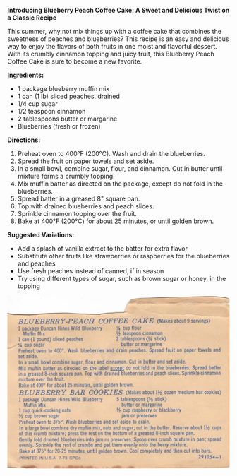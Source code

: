 **Introducing Blueberry Peach Coffee Cake: A Sweet and Delicious Twist on a Classic Recipe**

This summer, why not mix things up with a coffee cake that combines the sweetness of peaches and blueberries? This recipe is an easy and delicious way to enjoy the flavors of both fruits in one moist and flavorful dessert. With its crumbly cinnamon topping and juicy fruit, this Blueberry Peach Coffee Cake is sure to become a new favorite.

**Ingredients:**

* 1 package blueberry muffin mix
* 1 can (1 lb) sliced peaches, drained
* 1/4 cup sugar
* 1/2 teaspoon cinnamon
* 2 tablespoons butter or margarine
* Blueberries (fresh or frozen)

**Directions:**

1. Preheat oven to 400°F (200°C). Wash and drain the blueberries.
2. Spread the fruit on paper towels and set aside.
3. In a small bowl, combine sugar, flour, and cinnamon. Cut in butter until mixture forms a crumbly topping.
4. Mix muffin batter as directed on the package, except do not fold in the blueberries.
5. Spread batter in a greased 8" square pan.
6. Top with drained blueberries and peach slices.
7. Sprinkle cinnamon topping over the fruit.
8. Bake at 400°F (200°C) for about 25 minutes, or until golden brown.

**Suggested Variations:**

* Add a splash of vanilla extract to the batter for extra flavor
* Substitute other fruits like strawberries or raspberries for the blueberries and peaches
* Use fresh peaches instead of canned, if in season
* Try using different types of sugar, such as brown sugar or honey, in the topping

![Recipe Card](./images/Easy%20Blueberry%20Treats-2.webp)

